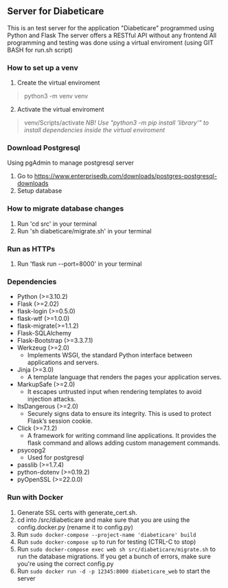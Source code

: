 ## Server for Diabeticare 
This is an test server for the application "Diabeticare" programmed using Python and Flask 
The server offers a RESTful API without any frontend
All programming and testing was done using a virtual enviroment (using GIT BASH for run.sh script)

### How to set up a venv
1. Create the virtual enviroment
> python3 -m venv venv
2. Activate the virtual enviroment
> venv/Scripts/activate
*NB! Use "python3 -m pip install 'library'" to install dependencies inside the virtual enviroment*

### Download Postgresql
Using pgAdmin to manage postgresql server 
1. Go to https://www.enterprisedb.com/downloads/postgres-postgresql-downloads
2. Setup database

### How to migrate database changes
1. Run 'cd src' in your terminal
2. Run 'sh diabeticare/migrate.sh' in your terminal

### Run as HTTPs
1. Run 'flask run --port=8000' in your terminal

### Dependencies 
- Python (>=3.10.2)
- Flask (>=2.02)
- flask-login (>=0.5.0)
- flask-wtf (>=1.0.0)
- flask-migrate(>=1.1.2)
- Flask-SQLAlchemy
- Flask-Bootstrap (>=3.3.7.1)
- Werkzeug (>=2.0)
  - Implements WSGI, the standard Python interface between applications and servers.
- Jinja (>=3.0)
  - A template language that renders the pages your application serves.
- MarkupSafe (>=2.0)
  - It escapes untrusted input when rendering templates to avoid injection attacks.
- ItsDangerous (>=2.0)
  - Securely signs data to ensure its integrity. This is used to protect Flask’s session cookie.
- Click (>=7.1.2)
  - A framework for writing command line applications. It provides the flask command and allows adding custom management commands.
- psycopg2
  - Used for postgresql
- passlib (>=1.7.4)
- python-dotenv (>=0.19.2)
- pyOpenSSL (>=22.0.0)

### Run with Docker
1. Generate SSL certs with generate_cert.sh. 
2. cd into /src/diabeticare and make sure that you are using the config.docker.py (rename it to config.py)
3. Run `sudo docker-compose --project-name 'diabeticare' build`
4. Run `sudo docker-compose up` to run for testing (CTRL-C to stop)
5. Run `sudo docker-compose exec web sh src/diabeticare/migrate.sh` to run the database migrations. If you get a bunch of errors, make sure you're using the correct config.py
6. Run `sudo docker run -d -p 12345:8000 diabeticare_web` to start the server
